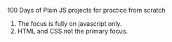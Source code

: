 100 Days of Plain JS projects for practice from scratch

   1. The focus is fully on javascript only.
   2. HTML and CSS not the primary focus.
